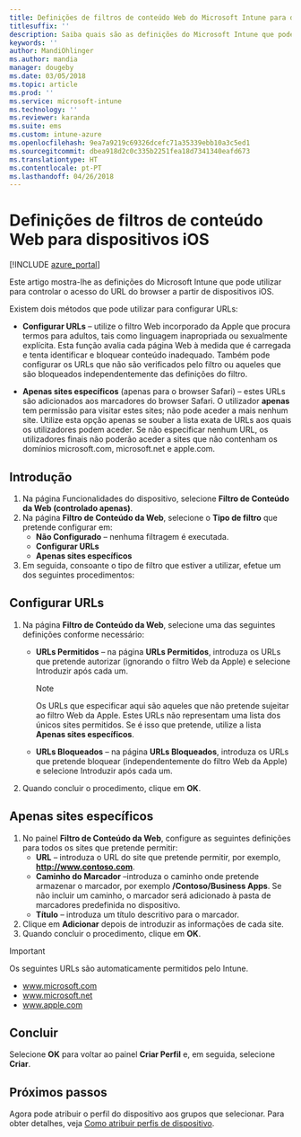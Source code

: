 ```yaml
---
title: Definições de filtros de conteúdo Web do Microsoft Intune para dispositivos iOS
titlesuffix: ''
description: Saiba quais são as definições do Microsoft Intune que pode utilizar para permitir e bloquear o acesso a sites a partir de dispositivos iOS.
keywords: ''
author: MandiOhlinger
ms.author: mandia
manager: dougeby
ms.date: 03/05/2018
ms.topic: article
ms.prod: ''
ms.service: microsoft-intune
ms.technology: ''
ms.reviewer: karanda
ms.suite: ems
ms.custom: intune-azure
ms.openlocfilehash: 9ea7a9219c69326dcefc71a35339ebb10a3c5ed1
ms.sourcegitcommit: dbea918d2c0c335b2251fea18d7341340eafd673
ms.translationtype: HT
ms.contentlocale: pt-PT
ms.lasthandoff: 04/26/2018
---
```

# <a name="web-content-filter-settings-for-ios-devices"></a>Definições de filtros de conteúdo Web para dispositivos iOS

[!INCLUDE [azure_portal](./includes/azure_portal.md)]

Este artigo mostra-lhe as definições do Microsoft Intune que pode utilizar para controlar o acesso do URL do browser a partir de dispositivos iOS.

Existem dois métodos que pode utilizar para configurar URLs:

- **Configurar URLs** – utilize o filtro Web incorporado da Apple que procura termos para adultos, tais como linguagem inapropriada ou sexualmente explícita. Esta função avalia cada página Web à medida que é carregada e tenta identificar e bloquear conteúdo inadequado. Também pode configurar os URLs que não são verificados pelo filtro ou aqueles que são bloqueados independentemente das definições do filtro.

- **Apenas sites específicos** (apenas para o browser Safari) – estes URLs são adicionados aos marcadores do browser Safari. O utilizador **apenas** tem permissão para visitar estes sites; não pode aceder a mais nenhum site. Utilize esta opção apenas se souber a lista exata de URLs aos quais os utilizadores podem aceder.
Se não especificar nenhum URL, os utilizadores finais não poderão aceder a sites que não contenham os domínios microsoft.com, microsoft.net e apple.com.

## <a name="get-started"></a>Introdução

1. Na página Funcionalidades do dispositivo, selecione **Filtro de Conteúdo da Web (controlado apenas)**.
2. Na página **Filtro de Conteúdo da Web**, selecione o **Tipo de filtro** que pretende configurar em:
    - **Não Configurado** – nenhuma filtragem é executada.
    - **Configurar URLs**
    - **Apenas sites específicos**
3. Em seguida, consoante o tipo de filtro que estiver a utilizar, efetue um dos seguintes procedimentos:


## <a name="configure-urls"></a>Configurar URLs

1. Na página **Filtro de Conteúdo da Web**, selecione uma das seguintes definições conforme necessário:
   - **URLs Permitidos** – na página **URLs Permitidos**, introduza os URLs que pretende autorizar (ignorando o filtro Web da Apple) e selecione Introduzir após cada um.
     > [!NOTE]
     > Os URLs que especificar aqui são aqueles que não pretende sujeitar ao filtro Web da Apple. Estes URLs não representam uma lista dos únicos sites permitidos. Se é isso que pretende, utilize a lista **Apenas sites específicos**.

   - **URLs Bloqueados** – na página **URLs Bloqueados**, introduza os URLs que pretende bloquear (independentemente do filtro Web da Apple) e selecione Introduzir após cada um.
2. Quando concluir o procedimento, clique em **OK**.


## <a name="specific-websites-only"></a>Apenas sites específicos

1. No painel **Filtro de Conteúdo da Web**, configure as seguintes definições para todos os sites que pretende permitir:
    - **URL** – introduza o URL do site que pretende permitir, por exemplo, **http://www.contoso.com**.
    - **Caminho do Marcador** –introduza o caminho onde pretende armazenar o marcador, por exemplo **/Contoso/Business Apps**. Se não incluir um caminho, o marcador será adicionado à pasta de marcadores predefinida no dispositivo.
    - **Título** – introduza um título descritivo para o marcador.
2. Clique em **Adicionar** depois de introduzir as informações de cada site.
3. Quando concluir o procedimento, clique em **OK**.

> [!IMPORTANT]
> Os seguintes URLs são automaticamente permitidos pelo Intune.
> - www.microsoft.com
> - www.microsoft.net
> - www.apple.com

## <a name="finish-up"></a>Concluir

Selecione **OK** para voltar ao painel **Criar Perfil** e, em seguida, selecione **Criar**.

## <a name="next-steps"></a>Próximos passos

Agora pode atribuir o perfil do dispositivo aos grupos que selecionar. Para obter detalhes, veja [Como atribuir perfis de dispositivo](device-profile-assign.md).
